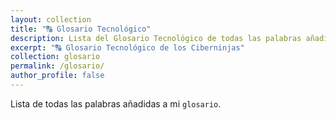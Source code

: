 ```yaml
---
layout: collection
title: "🔠 Glosario Tecnológico"
description: Lista del Glosario Tecnológico de todas las palabras añadidas a nuestro diccionario
excerpt: "🔠 Glosario Tecnológico de los Ciberninjas"
collection: glosario
permalink: /glosario/
author_profile: false
---
```


Lista de todas las palabras añadidas a mi `glosario`.